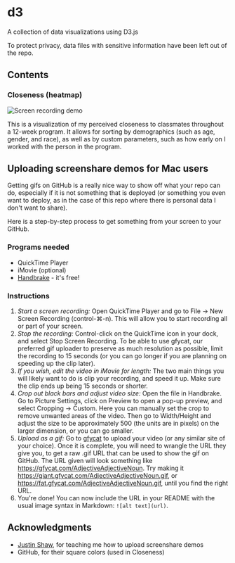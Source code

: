 # d3

A collection of data visualizations using D3.js

To protect privacy, data files with sensitive information have been left out of the repo.

## Contents

### Closeness (heatmap)

![Screen recording demo](https://fat.gfycat.com/OilyKindGibbon.gif)

This is a visualization of my perceived closeness to classmates throughout a 12-week program. It allows for sorting by demographics (such as age, gender, and race), as well as by custom parameters, such as how early on I worked with the person in the program.

## Uploading screenshare demos for Mac users

Getting gifs on GitHub is a really nice way to show off what your repo can do, especially if it is not something that is deployed (or something you even want to deploy, as in the case of this repo where there is personal data I don't want to share).

Here is a step-by-step process to get something from your screen to your GitHub.

### Programs needed

* QuickTime Player
* iMovie (optional)
* [Handbrake](https://handbrake.fr/) - it's free!

### Instructions
1. *Start a screen recording:* Open QuickTime Player and go to File -> New Screen Recording (control-⌘-n). This will allow you to start recording all or part of your screen.
1. *Stop the recording:* Control-click on the QuickTime icon in your dock, and select Stop Screen Recording. To be able to use gfycat, our preferred gif uploader to preserve as much resolution as possible, limit the recording to 15 seconds (or you can go longer if you are planning on speeding up the clip later).
1. *If you wish, edit the video in iMovie for length:* The two main things you will likely want to do is clip your recording, and speed it up. Make sure the clip ends up being 15 seconds or shorter.
1. *Crop out black bars and adjust video size:* Open the file in Handbrake. Go to Picture Settings, click on Preview to open a pop-up preview, and select Cropping -> Custom. Here you can manually set the crop to remove unwanted areas of the video. Then go to Width/Height and adjust the size to be approximately 500 (the units are in pixels) on the larger dimension, or you can go smaller.
1. *Upload as a gif:* Go to [gfycat](https://gfycat.com) to upload your video (or any similar site of your choice). Once it is complete, you will need to wrangle the URL they give you, to get a raw .gif URL that can be used to show the gif on GitHub. The URL given will look something like https://gfycat.com/AdjectiveAdjectiveNoun. Try making it https://giant.gfycat.com/AdjectiveAdjectiveNoun.gif, or https://fat.gfycat.com/AdjectiveAdjectiveNoun.gif, until you find the right URL.
1. You're done! You can now include the URL in your README with the usual image syntax in Markdown: ```![alt text](url)```.

## Acknowledgments

* [Justin Shaw](https://github.com/jshaw22), for teaching me how to upload screenshare demos
* GitHub, for their square colors (used in Closeness)